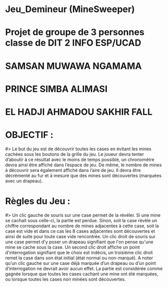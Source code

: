 # Jeu_Demineur (MineSweeper)

# Projet de groupe de 3 personnes classe de DIT 2 INFO ESP/UCAD
  # SAMSAN MUWAWA NGAMAMA
  # PRINCE SIMBA ALIMASI
  # EL HADJI AHMADOU SAKHIR FALL
  
# OBJECTIF : 
  #> Le but du jeu est de découvrir toutes les cases en évitant les mines cachées sous les boutons de la grille du jeu.
  Le joueur devra tenter d’aboutir à ce résultat avec le moins de temps possible, un chronomètre devra ainsi être affiché dans l’espace de jeu.
  De même, le nombre de mines à découvrir sera également affiché dans l’aire de jeu.
  Il devra être décrémenté au fur et à mesure que des mines sont découvertes (marquées avec un drapeau).
  
# Règles du Jeu :
  #> Un clic gauche de souris sur une case permet de la révéler. 
  Si une mine se cachait sous celle-ci, la partie est perdue. 
  Sinon, soit la case révèle un chiffre correspondant au nombre de mines adjacentes à cette case, soit la case est vide et dans ce cas les 8 cases adjacentes sont découvertes et ainsi de suite pour toute case vide rencontrée.
  Un clic droit de souris sur une case permet d'y poser un drapeau signifiant que l'on pense qu'une mine se cache sous la case.
  Un second clic droit affiche un point d'interrogation signifiant que le choix est indécis, un troisième clic droit remet la case dans son état initial (état normal ou non-marqué).
  A noter qu’un clic gauche sur une case déjà marquée d’un drapeau ou d’un point d’interrogation ne devrait avoir aucun effet.
  La partie est considérée comme gagnée lorsque que toutes les cases cachant une mine ont été marquées, ou lorsque toutes les cases non minées sont découvertes.
  
